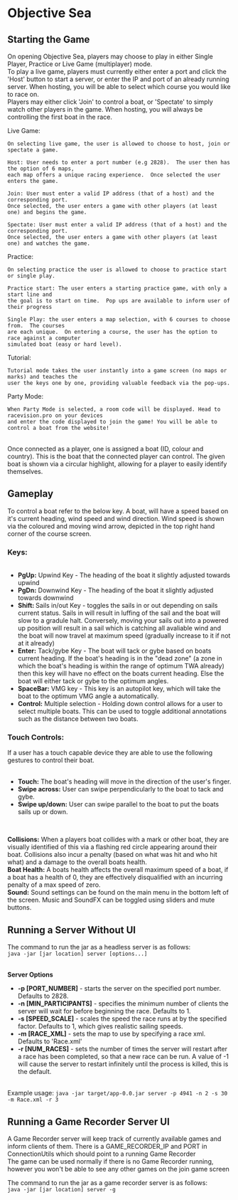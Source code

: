 <h1>Objective Sea</h1>
 
 
<h2>Starting the Game</h2>
On opening Objective Sea, players may choose to play in either Single Player, Practice or Live Game (multiplayer) mode. <br>
To play a live game, players must currently either enter a port and click the 'Host' button to start a server, or enter the IP and port of an already running server. When hosting, you will be able to select which course you would like to race on.
<br>
Players may either click 'Join' to control a boat, or 'Spectate' to simply watch other players in the game. When hosting, you will always be controlling the first boat in the race.

Live Game:

    On selecting live game, the user is allowed to choose to host, join or spectate a game.
    
    Host: User needs to enter a port number (e.g 2828).  The user then has the option of 6 maps,
    each map offers a unique racing experience.  Once selected the user enters the game.
    
    Join: User must enter a valid IP address (that of a host) and the corresponding port.
    Once selected, the user enters a game with other players (at least one) and begins the game.
    
    Spectate: User must enter a valid IP address (that of a host) and the corresponding port.
    Once selected, the user enters a game with other players (at least one) and watches the game.

Practice:

    On selecting practice the user is allowed to choose to practice start or single play.
    
    Practice start: The user enters a starting practice game, with only a start line and
    the goal is to start on time.  Pop ups are available to inform user of their progress
    
    Single Play: the user enters a map selection, with 6 courses to choose from.  The courses
    are each unique.  On entering a course, the user has the option to race against a computer
    simulated boat (easy or hard level).

Tutorial:

    Tutorial mode takes the user instantly into a game screen (no maps or marks) and teaches the
    user the keys one by one, providing valuable feedback via the pop-ups.

Party Mode:
    
    When Party Mode is selected, a room code will be displayed. Head to racevision.pro on your devices
    and enter the code displayed to join the game! You will be able to control a boat from the website!
    
<br>
Once connected as a player, one is assigned a boat (ID, colour and country).  This is the boat that the connected player can control.
The given boat is shown via a circular highlight, allowing for a player to easily identify themselves.
<br>
<h2>Gameplay</h2>
To control a boat refer to the below key.  A boat, will have a speed based on it's current heading, wind speed and wind direction.
Wind speed is shown via the coloured and moving wind arrow, depicted in the top right hand corner of the course screen.
<br>
<h3>Keys:</h3> 

<ul>
    <br>   
   <li><strong>PgUp:</strong> Upwind Key - The heading of the boat it slightly adjusted towards upwind</li>
   <li><strong>PgDn:</strong> Downwind Key - The heading of the boat it slightly adjusted towards downwind</li>
   <li><strong>Shift: </strong>Sails in/out Key - toggles the sails in or out depending on sails current status.  Sails in will result in luffing of the sail
    and the boat will slow to a gradule halt.  Conversely, moving your sails out into a powered up position will result in a sail which
    is catching all avaliable wind and the boat will now travel at maximum speed (gradually increase to it if not at it already)</li>
   <li><strong>Enter:</strong> Tack/gybe Key - The boat will tack or gybe based on boats current heading.  If the boat's heading is in the "dead zone"
    (a zone in which the boat's heading is within the range of optimum TWA already) then this key will have no effect on the 
     boats current heading.  Else the boat will either tack or gybe to the optimum angles.</li>
   <li><strong>SpaceBar:</strong> VMG key - This key is an autopilot key, which will take the boat to the optimum VMG angle a automatically.</li>

   <li><strong>Control:</strong> Multiple selection - Holding down control allows for a user to select multiple boats. This can be
     used to toggle additional annotations such as the distance between two boats.</li>
   </ul>

<h3>Touch Controls:</h3>
If a user has a touch capable device they are able to use the following gestures to control their boat.

<ul>
    <br>   
   <li><strong>Touch:</strong> The boat's heading will move in the direction of the user's finger.</li>
   <li><strong>Swipe across:</strong> User can swipe perpendicularly to the boat to tack and gybe.</li>
   <li><strong>Swipe up/down:</strong> User can swipe parallel to the boat to put the boats sails up or down.</li>
</ul>
<br>

<strong>Collisions:</strong>  When a players boat collides with a mark or other boat, they are visually identified of this via a flashing red circle
appearing around their boat.  Collisions also incur a penalty (based on what was hit and who hit what) and a damage to the overall
boats health.
<br>
<strong>Boat Health:</strong> A boats health affects the overall maximum speed of a boat, if a boat has a health of  0, they are effectively disqualified
with an incurring penalty of a max speed of zero.
<br>
<strong>Sound:</strong> Sound settings can be found on the main menu in the bottom left of the screen. Music and SoundFX can be toggled using sliders and mute buttons.
<br>


<h2>Running a Server Without UI</h2>

The command to run the jar as a headless server is as follows:<br>
<code>java -jar [jar location] server [options...]</code>
<br><br>

<strong>Server Options</strong>
<ul>
<li><strong>-p [PORT_NUMBER]</strong> - starts the server on the specified port number. Defaults to 2828.</li>
<li><strong>-n [MIN_PARTICIPANTS]</strong> - specifies the minimum number of clients the server will wait for before beginning the race. Defaults to 1.</li>
<li><strong>-s [SPEED_SCALE]</strong> - scales the speed the race runs at by the specified factor. Defaults to 1, which gives realistic sailing speeds.</li>
<li><strong>-m [RACE_XML]</strong> - sets the map to use by specifying a race xml. Defaults to 'Race.xml'</li>
<li><strong>-r [NUM_RACES]</strong> - sets the number of times the server will restart after a race has been completed, so that a new race can be run. A value of -1 will cause the server to restart infinitely until the process is killed, this is the default.</li>
</ul>
<br>
Example usage:
<code>java -jar target/app-0.0.jar server -p 4941 -n 2 -s 30 -m Race.xml -r 3</code>


<h2>Running a Game Recorder Server UI</h2>

A Game Recorder server will keep track of currently available games and inform clients of them.
There is a GAME_RECORDER_IP and PORT in ConnectionUtils which should point to a running Game Recorder<br>
The game can be used normally if there is no Game Recorder running, however you won't be able to see any other games on the join game screen<br>

The command to run the jar as a game recorder server is as follows:<br>
<code>java -jar [jar location] server -g</code>
<br><br>

